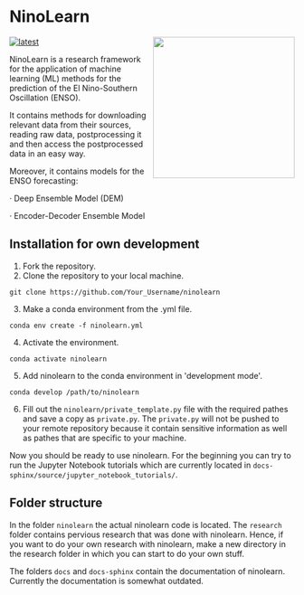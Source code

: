 # NinoLearn

<img src="https://github.com/pjpetersik/ninolearn/blob/master/logo/logo.png" width="250" align="right">

[docs-latest-img]: https://img.shields.io/badge/docs-latest-blue.svg
[docs-latest-url]: https://pjpetersik.github.io/ninolearn/

[![latest][docs-latest-img]][docs-latest-url]

NinoLearn is a research framework for the application of machine learning (ML)
methods for the prediction of the El Nino-Southern Oscillation (ENSO).

It contains methods for downloading relevant data from their sources, reading
raw data, postprocessing it and then access the postprocessed data in an easy way. 


Moreover, it contains models for the ENSO forecasting:

· Deep Ensemble Model (DEM)

· Encoder-Decoder Ensemble Model

## Installation for own development

1. Fork the repository.
2. Clone the repository to your local machine.
```
git clone https://github.com/Your_Username/ninolearn
```
3. Make a conda environment from the .yml file.
```
conda env create -f ninolearn.yml
```
4. Activate the environment.
```
conda activate ninolearn
```
5.  Add ninolearn to the conda environment in 'development mode'.
```
conda develop /path/to/ninolearn
```
6. Fill out the `ninolearn/private_template.py` file with the required pathes and save a copy as `private.py`. The `private.py` will not be pushed to your remote repository because it contain sensitive information as well as pathes that are specific to your machine.

Now you should be ready to use ninolearn. For the beginning you can try to run the Jupyter Notebook tutorials which are currently located in `docs-sphinx/source/jupyter_notebook_tutorials/`. 

## Folder structure
In the folder `ninolearn` the actual ninolearn code is located. 
The `research` folder contains pervious research that was done with ninolearn. Hence, if you want to do your own research with ninolearn, make a new directory in the research folder in which you can start to do your own stuff.

The folders `docs` and `docs-sphinx` contain the documentation of ninolearn. Currently the documentation is somewhat outdated.
